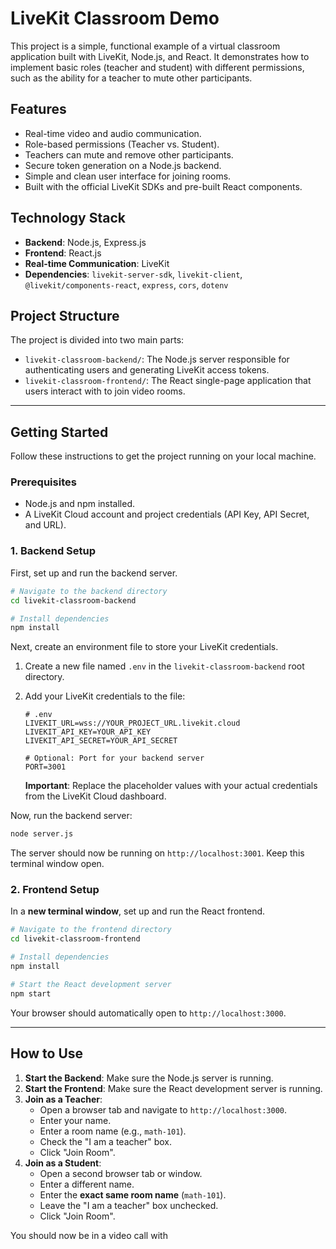 # LiveKit Classroom Demo

This project is a simple, functional example of a virtual classroom application built with LiveKit, Node.js, and React. It demonstrates how to implement basic roles (teacher and student) with different permissions, such as the ability for a teacher to mute other participants.

## Features

-   Real-time video and audio communication.
-   Role-based permissions (Teacher vs. Student).
-   Teachers can mute and remove other participants.
-   Secure token generation on a Node.js backend.
-   Simple and clean user interface for joining rooms.
-   Built with the official LiveKit SDKs and pre-built React components.

## Technology Stack

-   **Backend**: Node.js, Express.js
-   **Frontend**: React.js
-   **Real-time Communication**: LiveKit
-   **Dependencies**: `livekit-server-sdk`, `livekit-client`, `@livekit/components-react`, `express`, `cors`, `dotenv`

## Project Structure

The project is divided into two main parts:

-   `livekit-classroom-backend/`: The Node.js server responsible for authenticating users and generating LiveKit access tokens.
-   `livekit-classroom-frontend/`: The React single-page application that users interact with to join video rooms.

---

## Getting Started

Follow these instructions to get the project running on your local machine.

### Prerequisites

-   Node.js and npm installed.
-   A LiveKit Cloud account and project credentials (API Key, API Secret, and URL).

### 1. Backend Setup

First, set up and run the backend server.

```bash
# Navigate to the backend directory
cd livekit-classroom-backend

# Install dependencies
npm install
```

Next, create an environment file to store your LiveKit credentials.

1.  Create a new file named `.env` in the `livekit-classroom-backend` root directory.
2.  Add your LiveKit credentials to the file:

    ```env
    # .env
    LIVEKIT_URL=wss://YOUR_PROJECT_URL.livekit.cloud
    LIVEKIT_API_KEY=YOUR_API_KEY
    LIVEKIT_API_SECRET=YOUR_API_SECRET

    # Optional: Port for your backend server
    PORT=3001
    ```

    **Important**: Replace the placeholder values with your actual credentials from the LiveKit Cloud dashboard.

Now, run the backend server:

```bash
node server.js
```

The server should now be running on `http://localhost:3001`. Keep this terminal window open.

### 2. Frontend Setup

In a **new terminal window**, set up and run the React frontend.

```bash
# Navigate to the frontend directory
cd livekit-classroom-frontend

# Install dependencies
npm install

# Start the React development server
npm start
```

Your browser should automatically open to `http://localhost:3000`.

---

## How to Use

1.  **Start the Backend**: Make sure the Node.js server is running.
2.  **Start the Frontend**: Make sure the React development server is running.
3.  **Join as a Teacher**:
    -   Open a browser tab and navigate to `http://localhost:3000`.
    -   Enter your name.
    -   Enter a room name (e.g., `math-101`).
    -   Check the "I am a teacher" box.
    -   Click "Join Room".
4.  **Join as a Student**:
    -   Open a second browser tab or window.
    -   Enter a different name.
    -   Enter the **exact same room name** (`math-101`).
    -   Leave the "I am a teacher" box unchecked.
    -   Click "Join Room".

You should now be in a video call with